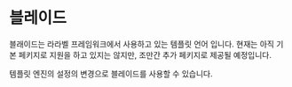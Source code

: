 # 블레이드
블래이드는 라라벨 프레임워크에서 사용하고 있는 템플릿 언어 입니다.
현재는 아직 기본 페키지로 지원을 하고 있지는 않지만, 조만간 추가 페키지로 제공될 예정입니다.

템플릿 엔진의 설정의 변경으로 블레이드를 사용할 수 있습니다.


